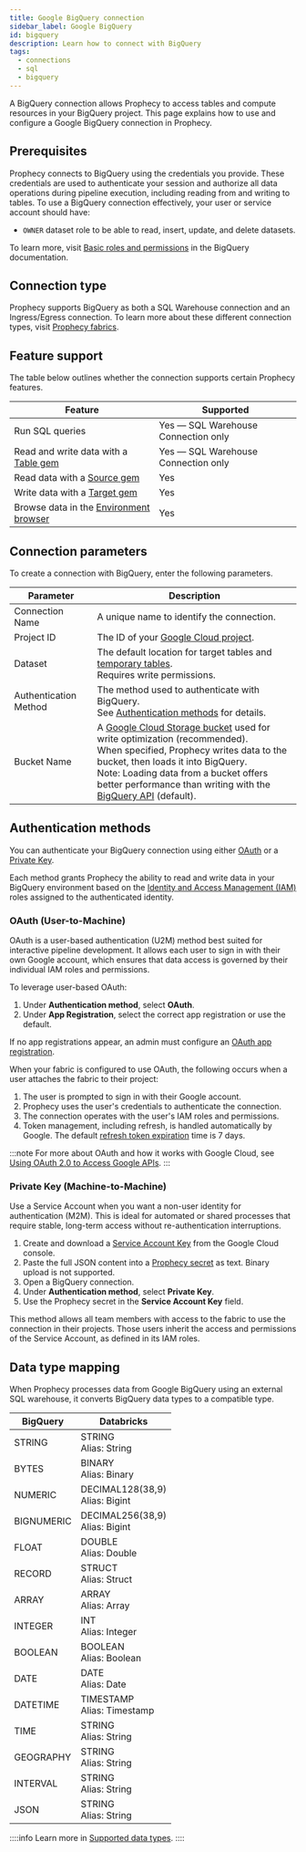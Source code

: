 ```yaml
---
title: Google BigQuery connection
sidebar_label: Google BigQuery
id: bigquery
description: Learn how to connect with BigQuery
tags:
  - connections
  - sql
  - bigquery
---
```


A BigQuery connection allows Prophecy to access tables and compute resources in your BigQuery project. This page explains how to use and configure a Google BigQuery connection in Prophecy.

## Prerequisites

Prophecy connects to BigQuery using the credentials you provide. These credentials are used to authenticate your session and authorize all data operations during pipeline execution, including reading from and writing to tables. To use a BigQuery connection effectively, your user or service account should have:

- `OWNER` dataset role to be able to read, insert, update, and delete datasets.

To learn more, visit [Basic roles and permissions](https://cloud.google.com/bigquery/docs/access-control-basic-roles) in the BigQuery documentation.

## Connection type

Prophecy supports BigQuery as both a SQL Warehouse connection and an Ingress/Egress connection. To learn more about these different connection types, visit [Prophecy fabrics](docs/administration/fabrics/prophecy-fabrics/create-fabric.md#connections).

## Feature support

The table below outlines whether the connection supports certain Prophecy features.

| Feature                                                                    | Supported                           |
| -------------------------------------------------------------------------- | ----------------------------------- |
| Run SQL queries                                                            | Yes — SQL Warehouse Connection only |
| Read and write data with a [Table gem](/analysts/bigquery-table)           | Yes — SQL Warehouse Connection only |
| Read data with a [Source gem](/analysts/bigquery)                          | Yes                                 |
| Write data with a [Target gem](/analysts/bigquery)                         | Yes                                 |
| Browse data in the [Environment browser](/analysts/project-editor#sidebar) | Yes                                 |

## Connection parameters

To create a connection with BigQuery, enter the following parameters.

| Parameter             | Description                                                                                                                                                                                                                                                                                                                                                                            |
| --------------------- | -------------------------------------------------------------------------------------------------------------------------------------------------------------------------------------------------------------------------------------------------------------------------------------------------------------------------------------------------------------------------------------- |
| Connection Name       | A unique name to identify the connection.                                                                                                                                                                                                                                                                                                                                              |
| Project ID            | The ID of your [Google Cloud project](https://cloud.google.com/resource-manager/docs/creating-managing-projects).                                                                                                                                                                                                                                                                      |
| Dataset               | The default location for target tables and [temporary tables](/analysts/pipeline-execution#external-data-handling). <br/>Requires write permissions.                                                                                                                                                                                                                                   |
| Authentication Method | The method used to authenticate with BigQuery. <br/>See [Authentication methods](#authentication-methods) for details.                                                                                                                                                                                                                                                                 |
| Bucket Name           | A [Google Cloud Storage bucket](https://cloud.google.com/storage/docs/buckets) used for write optimization (recommended). <br/>When specified, Prophecy writes data to the bucket, then loads it into BigQuery. <br/>Note: Loading data from a bucket offers better performance than writing with the [BigQuery API](https://cloud.google.com/bigquery/docs/reference/rest) (default). |

## Authentication methods

You can authenticate your BigQuery connection using either [OAuth](#oauth-user-to-machine) or a [Private Key](#private-key-machine-to-machine).

Each method grants Prophecy the ability to read and write data in your BigQuery environment based on the [Identity and Access Management (IAM)](https://cloud.google.com/iam/docs/overview) roles assigned to the authenticated identity.

### OAuth (User-to-Machine)

OAuth is a user-based authentication (U2M) method best suited for interactive pipeline development. It allows each user to sign in with their own Google account, which ensures that data access is governed by their individual IAM roles and permissions.

To leverage user-based OAuth:

1. Under **Authentication method**, select **OAuth**.
1. Under **App Registration**, select the correct app registration or use the default.

If no app registrations appear, an admin must configure an [OAuth app registration](docs/administration/authentication/oauth-setup.md).

When your fabric is configured to use OAuth, the following occurs when a user attaches the fabric to their project:

1. The user is prompted to sign in with their Google account.
1. Prophecy uses the user's credentials to authenticate the connection.
1. The connection operates with the user's IAM roles and permissions.
1. Token management, including refresh, is handled automatically by Google. The default [refresh token expiration](https://developers.google.com/identity/protocols/oauth2#expiration) time is 7 days.

:::note
For more about OAuth and how it works with Google Cloud, see [Using OAuth 2.0 to Access Google APIs](https://developers.google.com/identity/protocols/oauth2).
:::

### Private Key (Machine-to-Machine)

Use a Service Account when you want a non-user identity for authentication (M2M). This is ideal for automated or shared processes that require stable, long-term access without re-authentication interruptions.

1. Create and download a [Service Account Key](https://developers.google.com/workspace/guides/create-credentials#service-account) from the Google Cloud console.
1. Paste the full JSON content into a [Prophecy secret](/analysts/secrets) as text. Binary upload is not supported.
1. Open a BigQuery connection.
1. Under **Authentication method**, select **Private Key**.
1. Use the Prophecy secret in the **Service Account Key** field.

This method allows all team members with access to the fabric to use the connection in their projects. Those users inherit the access and permissions of the Service Account, as defined in its IAM roles.

## Data type mapping

When Prophecy processes data from Google BigQuery using an external SQL warehouse, it converts BigQuery data types to a compatible type.

| BigQuery   | Databricks                         |
| ---------- | ---------------------------------- |
| STRING     | STRING<br/>Alias: String           |
| BYTES      | BINARY<br/>Alias: Binary           |
| NUMERIC    | DECIMAL128(38,9)<br/>Alias: Bigint |
| BIGNUMERIC | DECIMAL256(38,9)<br/>Alias: Bigint |
| FLOAT      | DOUBLE<br/>Alias: Double           |
| RECORD     | STRUCT<br/>Alias: Struct           |
| ARRAY      | ARRAY<br/>Alias: Array             |
| INTEGER    | INT<br/>Alias: Integer             |
| BOOLEAN    | BOOLEAN<br/>Alias: Boolean         |
| DATE       | DATE<br/>Alias: Date               |
| DATETIME   | TIMESTAMP<br/>Alias: Timestamp     |
| TIME       | STRING<br/>Alias: String           |
| GEOGRAPHY  | STRING<br/>Alias: String           |
| INTERVAL   | STRING<br/>Alias: String           |
| JSON       | STRING<br/>Alias: String           |

::::info
Learn more in [Supported data types](/analysts/data-types).
::::
